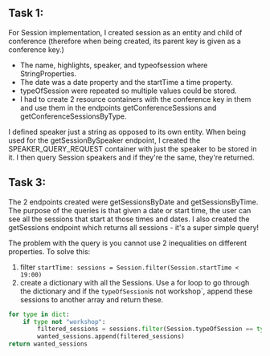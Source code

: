 ## Task 1:
For Session implementation, I created session as an entity and child of conference (therefore when being created, its parent key is given as a conference key.)
* The name, highlights, speaker, and typeofsession where StringProperties.
* The date was a date property and the startTime a time property.
* typeOfSession were repeated so multiple values could be stored.
* I had to create 2 resource containers with the conference key in them and use them in the endpoints getConferenceSessions and getConferenceSessionsByType.

I defined speaker just a string as opposed to its own entity.
When being used for the getSessionBySpeaker endpoint, I created the SPEAKER_QUERY_REQUEST container with just the speaker to be stored in it. I then query Session speakers and if they're the same, they're returned.

## Task 3:
The 2 endpoints created were getSessionsByDate and getSessionsByTime.
The purpose of the queries is that given a date or start time, the user can 
see all the sessions that start at those times and dates.
I also created the getSessions endpoint which returns all sessions - it's a 
super simple query!

The problem with the query is you cannot use 2 inequalities on different properties. 
To solve this:

1. filter `startTime: sessions = Session.filter(Session.startTime < 19:00)`
2. create a dictionary with all the Sessions. Use a for loop to go through the dictionary and if the `typeOfSession`is not workshop`, append these sessions to another array and return these.


```python
for type in dict:
	if type not "workshop":
		filtered_sessions = sessions.filter(Session.typeOfSession == type)
		wanted_sessions.append(filtered_sessions)
return wanted_sessions
```


